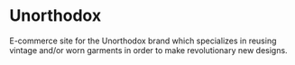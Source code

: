 # Unorthodox
E-commerce site for the Unorthodox brand which specializes in reusing vintage and/or worn garments in order to make revolutionary new designs. 
